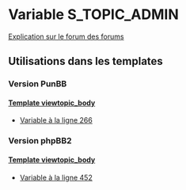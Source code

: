 # Variable S_TOPIC_ADMIN
[Explication sur le forum des forums](http://forum.forumactif.com/t294113-listing-des-variables#S_TOPIC_ADMIN)
## Utilisations dans les templates
### Version PunBB
#### [Template viewtopic_body](punbb/viewtopic_body.md)
* [Variable à la ligne 266](../punbb/viewtopic_body.tpl#L266)
### Version phpBB2
#### [Template viewtopic_body](subsilver/viewtopic_body.md)
* [Variable à la ligne 452](../subsilver/viewtopic_body.tpl#L452)